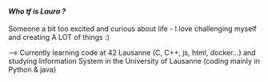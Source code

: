 #### _Who tf is Laura ?_

Someone a bit too excited and curious about life - I love challenging myself and creating A LOT of things :)

--> Currently learning code at 42 Lausanne (C, C++, js, html, docker...) and studying Information System in the University of Lausanne (coding mainly in Python & java)
